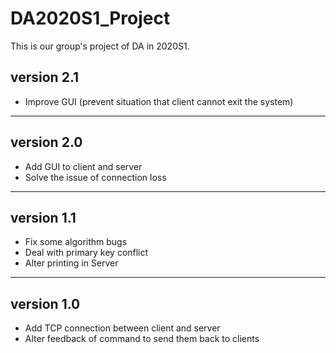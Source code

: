 # DA2020S1_Project
  This is our group's project of DA in 2020S1.

## version 2.1

  - Improve GUI (prevent situation that client cannot exit the system)

  ___

## version 2.0
  - Add GUI to client and server
  - Solve the issue of connection loss
  ___

## version 1.1
  - Fix some algorithm bugs
  - Deal with primary key conflict
  - Alter printing in Server

  ___

## version 1.0
  - Add TCP connection between client and server
  - Alter feedback of command to send them back to clients
